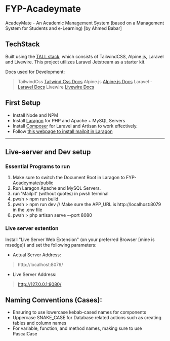 # FYP-Acadeymate
AcadeyMate - An Academic Management System (based on a Management System for Students and e-Learning) [by Ahmed Babar]

## TechStack
Built using the [TALL stack](https://tallstack.dev/), which consists of TailwindCSS, Alpine.js, Laravel and Livewire.
This project utilizes Laravel Jetstream as a starter kit.

Docs used for Development:
> TailwindCss [Tailwind Css Docs](https://tailwindcss.com/docs/installation)
> Alpine.js [Alpine.js Docs](https://alpinejs.dev/start-here)
> Laravel - [Laravel Docs](https://laravel.com/docs)
> Livewire [Livewire Docs](https://livewire.laravel.com/docs/)

## First Setup
- Install Node and NPM
- Install [Laragon](https://laragon.org/index.html) for PHP and Apache + MySQL Servers 
- Install [Composer](https://getcomposer.org/) for Laravel and Artisan to work effectively.
- Follow [this webpage to install mailpit in Laragon](https://pen-y-fan.github.io/2023/02/23/how-to-install-mailpit-in-laragon/)

------------------------------------

## Live-server and Dev setup
### Essential Programs to run
1. Make sure to switch the Document Root in Laragon to FYP-Acadeymate/public
2. Run Laragon Apache and MySQL Servers.
3. run 'Mailpit' (without quotes) in pwsh terminal
4. pwsh > npm run build
4. pwsh > npm run dev // Make sure the APP_URL is http://localhost:8079 in the .env file
5. pwsh > php artisan serve --port 8080

### Live server extention
Install "Live Server Web Extension" (on your preferred Browser [mine is msedge]) and set the following parameters:
- Actual Server Address: 
> http://localhost:8079/
- Live Server Address: 
> http://127.0.0.1:8080/

## Naming Conventions (Cases):
- Ensuring to use lowercase kebab-cased names for components
- Uppercase SNAKE_CASE for Database related actions such as creating tables and column names
- For variable, function, and method names, making sure to use PascalCase